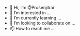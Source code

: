 - 👋 Hi, I’m @Prosenjitrai
- 👀 I’m interested in ...
- 🌱 I’m currently learning ...
- 💞️ I’m looking to collaborate on ...
- 📫 How to reach me ...

<!---
Prosenjitrai/Prosenjitrai is a ✨ special ✨ repository because its `README.md` (this file) appears on your GitHub profile.
You can click the Preview link to take a look at your changes.
--->
